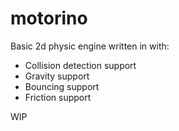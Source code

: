 # motorino
Basic 2d physic engine written in with:

 * Collision detection support
 * Gravity support
 * Bouncing support
 * Friction support

WIP

